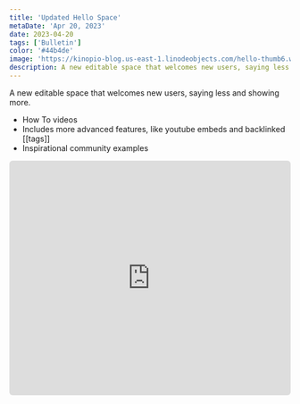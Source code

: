 ```yaml
---
title: 'Updated Hello Space'
metaDate: 'Apr 20, 2023'
date: 2023-04-20
tags: ['Bulletin']
color: '#44b4de'
image: 'https://kinopio-blog.us-east-1.linodeobjects.com/hello-thumb6.webp'
description: A new editable space that welcomes new users, saying less and showing more
---
```


A new editable space that welcomes new users, saying less and showing more.

- How To videos
- Includes more advanced features, like youtube embeds and backlinked [[tags]]
- Inspirational community examples

<div class="kinopio-embed" style="height: 420px; width: 100%;">
  <iframe src="https://kinopio.club/embed/?spaceId=xNHa754zrJ46R1sAR5D5u&zoom=100" style="height: 100%; width: 100%; border: 0; border-radius: 6px;">
  </iframe>
</div>
